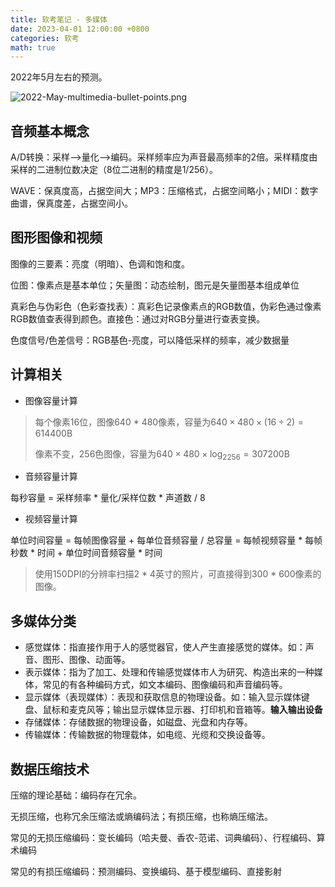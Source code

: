 ```yaml
---
title: 软考笔记 - 多媒体
date: 2023-04-01 12:00:00 +0800
categories: 软考
math: true
---
```

2022年5月左右的预测。

![2022-May-multimedia-bullet-points.png](https://s2.loli.net/2023/04/01/RIJfmt5NPhZBTj1.png)

## 音频基本概念

A/D转换：采样-->量化-->编码。采样频率应为声音最高频率的2倍。采样精度由采样的二进制位数决定（8位二进制的精度是1/256）。

WAVE：保真度高，占据空间大；MP3：压缩格式，占据空间略小；MIDI：数字曲谱，保真度差，占据空间小。

## 图形图像和视频

图像的三要素：亮度（明暗）、色调和饱和度。

位图：像素点是基本单位；矢量图：动态绘制，图元是矢量图基本组成单位

真彩色与伪彩色（色彩查找表）：真彩色记录像素点的RGB数值，伪彩色通过像素RGB数值查表得到颜色。直接色：通过对RGB分量进行查表变换。

色度信号/色差信号：RGB基色-亮度，可以降低采样的频率，减少数据量

## 计算相关

- 图像容量计算

> 每个像素16位，图像640 * 480像素，容量为$640\times480\times(16\div2)=614400\text{B}$
>
> 像素不变，256色图像，容量为$640\times480\times\log_2256=307200\text{B}$

- 音频容量计算

每秒容量 = 采样频率 * 量化/采样位数 * 声道数 / 8

- 视频容量计算

单位时间容量 = 每帧图像容量 + 每单位音频容量 / 总容量 = 每帧视频容量 * 每帧秒数 * 时间 + 单位时间音频容量 * 时间

> 使用150DPI的分辨率扫描2 * 4英寸的照片，可直接得到300 * 600像素的图像。

## 多媒体分类

- 感觉媒体：指直接作用于人的感觉器官，使人产生直接感觉的媒体。如：声音、图形、图像、动面等。
- 表示媒体：指为了加工、处理和传输感觉媒体市人为研究、构造出来的一种媒体，常见的有各种编码方式，如文本编码、图像编码和声音编码等。
- 显示媒体（表现媒体）：表现和获取信息的物理设备。如：输入显示媒体键盘、鼠标和麦克风等；输出显示媒体显示器、打印机和音箱等。**输入输出设备**
- 存储媒体：存储数据的物理设备，如磁盘、光盘和内存等。
- 传输媒体：传输数据的物理载体，如电缆、光缆和交换设备等。

## 数据压缩技术

压缩的理论基础：编码存在冗余。

无损压缩，也称冗余压缩法或熵编码法；有损压缩，也称熵压缩法。

常见的无损压缩编码：变长编码（哈夫曼、香农-范诺、词典编码）、行程编码、算术编码

常见的有损压缩编码：预测编码、变换编码、基于模型编码、直接影射
